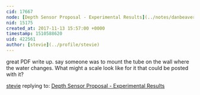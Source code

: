 ```yaml
---
cid: 17667
node: [Depth Sensor Proposal - Experimental Results](../notes/danbeavers/11-12-2017/depth-sensor-proposal-experimental-results)
nid: 15175
created_at: 2017-11-13 15:57:00 +0000
timestamp: 1510588620
uid: 422561
author: [stevie](../profile/stevie)
---
```


great PDF write up. say someone was to mount the tube on the wall where the water changes. What might a scale look like for it that could be posted with it?

[stevie](../profile/stevie) replying to: [Depth Sensor Proposal - Experimental Results](../notes/danbeavers/11-12-2017/depth-sensor-proposal-experimental-results)

